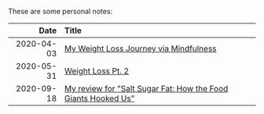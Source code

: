 These are some personal notes:

| Date       | Title                                                         |
|-----------:|:--------------------------------------------------------------|
| 2020-04-03 | [My Weight Loss Journey via Mindfulness](posts/2020-04-03.md) |
| 2020-05-31 | [Weight Loss Pt. 2](posts/2020-05-31.md) |
| 2020-09-18 | [My review for "Salt Sugar Fat: How the Food Giants Hooked Us"](posts/2020-09-18.md) |
